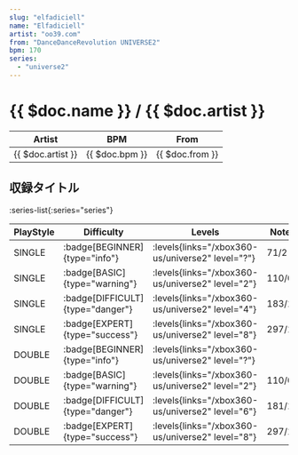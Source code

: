 ```yaml
---
slug: "elfadiciell"
name: "Elfadiciell"
artist: "oo39.com"
from: "DanceDanceRevolution UNIVERSE2"
bpm: 170
series:
  - "universe2"
---
```


# {{ $doc.name }} / {{ $doc.artist }}

|Artist|BPM|From|
|------|---|----|
|{{ $doc.artist }}|{{ $doc.bpm }}|{{ $doc.from }}|

## 収録タイトル

:series-list{:series="series"}

|PlayStyle|Difficulty|Levels|Notes|Movie|
|---------|----------|------|-----|-----|
|SINGLE| :badge[BEGINNER]{type="info"}| :levels{links="/xbox360-us/universe2" level="?"}|71/2||
|SINGLE| :badge[BASIC]{type="warning"}| :levels{links="/xbox360-us/universe2" level="2"}|110/0||
|SINGLE| :badge[DIFFICULT]{type="danger"}| :levels{links="/xbox360-us/universe2" level="4"}|183/14||
|SINGLE| :badge[EXPERT]{type="success"}| :levels{links="/xbox360-us/universe2" level="8"}|297/15||
|DOUBLE| :badge[BEGINNER]{type="info"}| :levels{links="/xbox360-us/universe2" level="?"}|||
|DOUBLE| :badge[BASIC]{type="warning"}| :levels{links="/xbox360-us/universe2" level="2"}|110/0||
|DOUBLE| :badge[DIFFICULT]{type="danger"}| :levels{links="/xbox360-us/universe2" level="6"}|181/12||
|DOUBLE| :badge[EXPERT]{type="success"}| :levels{links="/xbox360-us/universe2" level="8"}|297/15||
